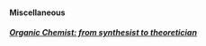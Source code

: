 #### Miscellaneous

##### [Organic Chemist: from synthesist to theoretician](blog/synthesis-to-comp.md)

